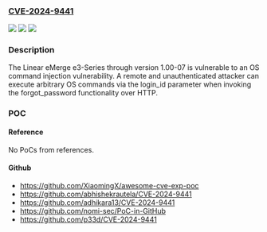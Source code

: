 ### [CVE-2024-9441](https://cve.mitre.org/cgi-bin/cvename.cgi?name=CVE-2024-9441)
![](https://img.shields.io/static/v1?label=Product&message=eMerge%20e3-Series&color=blue)
![](https://img.shields.io/static/v1?label=Version&message=0%3C%3D%201.00-07%20&color=brighgreen)
![](https://img.shields.io/static/v1?label=Vulnerability&message=CWE-78%20Improper%20Neutralization%20of%20Special%20Elements%20used%20in%20an%20OS%20Command%20('OS%20Command%20Injection')&color=brighgreen)

### Description

The Linear eMerge e3-Series through version 1.00-07 is vulnerable to an OS command injection vulnerability. A remote and unauthenticated attacker can execute arbitrary OS commands via the login_id parameter when invoking the forgot_password functionality over HTTP.

### POC

#### Reference
No PoCs from references.

#### Github
- https://github.com/XiaomingX/awesome-cve-exp-poc
- https://github.com/abhishekrautela/CVE-2024-9441
- https://github.com/adhikara13/CVE-2024-9441
- https://github.com/nomi-sec/PoC-in-GitHub
- https://github.com/p33d/CVE-2024-9441

